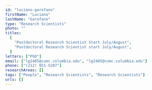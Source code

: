 ```yaml
---
id: "luciano-garofano"
firstName: "Luciano"
lastName: "Garofano"
type: "Research Scientists"
photo: ""
titles:
  [
    "Postdoctoral Research Scientist Start July/August",
    "Postdoctoral Research Scientist start July/August",
  ]
letters: ["PhD"]
email: ["lg2485@cumc.columbia.edu", "lg2485@cumc.columbia.edu"]
phone: ["(212) 851-5287"]
researchAreas: []
tags: ["People", "Research Scientists", "Research Scientists"]
urls: []
---
```

